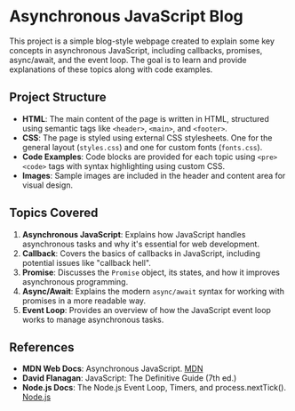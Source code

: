 # Asynchronous JavaScript Blog

This project is a simple blog-style webpage created to explain some key concepts in asynchronous JavaScript, including callbacks, promises, async/await, and the event loop. The goal is to learn and provide explanations of these topics along with code examples.

## Project Structure
- **HTML**: The main content of the page is written in HTML, structured using semantic tags like `<header>`, `<main>`, and `<footer>`.
- **CSS**: The page is styled using external CSS stylesheets. One for the general layout (`styles.css`) and one for custom fonts (`fonts.css`).
- **Code Examples**: Code blocks are provided for each topic using `<pre><code>` tags with syntax highlighting using custom CSS.
- **Images**: Sample images are included in the header and content area for visual design.

## Topics Covered
1. **Asynchronous JavaScript**: Explains how JavaScript handles asynchronous tasks and why it's essential for web development.
2. **Callback**: Covers the basics of callbacks in JavaScript, including potential issues like "callback hell".
3. **Promise**: Discusses the `Promise` object, its states, and how it improves asynchronous programming.
4. **Async/Await**: Explains the modern `async/await` syntax for working with promises in a more readable way.
5. **Event Loop**: Provides an overview of how the JavaScript event loop works to manage asynchronous tasks.

## References
- **MDN Web Docs**: Asynchronous JavaScript. [MDN](https://developer.mozilla.org/docs/Learn/JavaScript/Asynchronous/Conceptos_basicos)
- **David Flanagan**: JavaScript: The Definitive Guide (7th ed.)
- **Node.js Docs**: The Node.js Event Loop, Timers, and process.nextTick(). [Node.js](https://nodejs.org/es/docs/guides/event-loop-timers-and-nexttick/)
